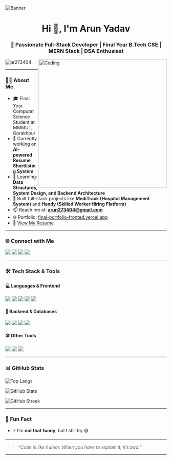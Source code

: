 ![Banner](https://github.com/Ar273404/Arun-Yadav/blob/main/programming-background-with-person-working-with-codes-computer.jpg)

<h1 align="center">Hi 👋, I'm Arun Yadav</h1>
<h3 align="center">🚀 Passionate Full-Stack Developer | Final Year B.Tech CSE | MERN Stack | DSA Enthusiast</h3>

<img align="right" alt="Coding" width="400" src="https://user-images.githubusercontent.com/55389276/140866485-8fb1c876-9a8f-4d6a-98dc-08c4981eaf70.gif"/>

<p align="left"> <img src="https://komarev.com/ghpvc/?username=ar273404&label=Profile%20views&color=0e75b6&style=flat" alt="ar273404" /> </p>

---

### 🧑‍💻 About Me

- 🎓 Final Year Computer Science Student at MMMUT, Gorakhpur  
- 🔭 Currently working on **AI-powered Resume Shortlisting System**  
- 🌱 Learning: **Data Structures, System Design, and Backend Architecture**  
- 💼 Built full-stack projects like **MediTrack (Hospital Management System)** and **Handy (Skilled Worker Hiring Platform)**  
- 📫 Reach me at: **arun273404@gmail.com**  
- 🌐 Portfolio: [final-portfolio-fronted.vercel.app](https://final-portfolio-fronted.vercel.app/)  
- 📄 [View My Resume](https://drive.google.com/file/d/1LaPULMJw9y2sZvtKMUSfFHNMmIDhuyZW/view)

---

### 🌐 Connect with Me

<p>
  <a href="https://linkedin.com/in/arun273404"><img src="https://img.shields.io/badge/LinkedIn-0A66C2?style=for-the-badge&logo=linkedin&logoColor=white" /></a>
  <a href="https://www.codechef.com/users/ar2734"><img src="https://img.shields.io/badge/CodeChef-5B4638?style=for-the-badge&logo=codechef&logoColor=white" /></a>
  <a href="https://www.hackerrank.com/arunyadav0806201"><img src="https://img.shields.io/badge/HackerRank-2EC866?style=for-the-badge&logo=hackerrank&logoColor=white" /></a>
  <a href="https://leetcode.com/arun_0806"><img src="https://img.shields.io/badge/LeetCode-FFA116?style=for-the-badge&logo=leetcode&logoColor=black" /></a>
</p>

---

### 🛠️ Tech Stack & Tools

#### 💻 Languages & Frontend

<p>
  <img src="https://img.shields.io/badge/JavaScript-F7DF1E?style=for-the-badge&logo=javascript&logoColor=black" />
  <img src="https://img.shields.io/badge/React-20232A?style=for-the-badge&logo=react&logoColor=61DAFB" />
  <img src="https://img.shields.io/badge/HTML5-E34F26?style=for-the-badge&logo=html5&logoColor=white" />
  <img src="https://img.shields.io/badge/CSS3-1572B6?style=for-the-badge&logo=css3&logoColor=white" />
  <img src="https://img.shields.io/badge/Bootstrap-7952B3?style=for-the-badge&logo=bootstrap&logoColor=white" />
</p>

#### 🧠 Backend & Databases

<p>
  <img src="https://img.shields.io/badge/Node.js-339933?style=for-the-badge&logo=node.js&logoColor=white" />
  <img src="https://img.shields.io/badge/Express.js-000000?style=for-the-badge&logo=express&logoColor=white" />
  <img src="https://img.shields.io/badge/MongoDB-4EA94B?style=for-the-badge&logo=mongodb&logoColor=white" />
  <img src="https://img.shields.io/badge/MySQL-00758F?style=for-the-badge&logo=mysql&logoColor=white" />
</p>

#### 🛠️ Other Tools

<p>
  <img src="https://img.shields.io/badge/Git-F05032?style=for-the-badge&logo=git&logoColor=white" />
  <img src="https://img.shields.io/badge/C++-00599C?style=for-the-badge&logo=c%2B%2B&logoColor=white" />
  <img src="https://img.shields.io/badge/C-00599C?style=for-the-badge&logo=c&logoColor=white" />
</p>

---

### 📊 GitHub Stats

<p align="left">
  <img src="https://github-readme-stats.vercel.app/api/top-langs?username=ar273404&show_icons=true&locale=en&layout=compact" alt="Top Langs"/>
</p>
<p align="left">
  <img src="https://github-readme-stats.vercel.app/api?username=ar273404&show_icons=true&locale=en" alt="GitHub Stats"/>
</p>
<p align="left">
  <img src="https://github-readme-streak-stats.herokuapp.com/?user=ar273404" alt="GitHub Streak"/>
</p>

---

### 🤹 Fun Fact

- ⚡ I’m **not that funny**, but I still try 😅

---

> _“Code is like humor. When you have to explain it, it’s bad.”_

---
